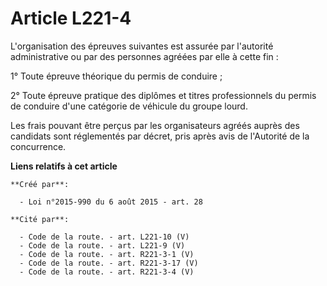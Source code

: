 # Article L221-4

L'organisation des épreuves suivantes est assurée par l'autorité administrative ou par des personnes agréées par elle à cette
fin :

1° Toute épreuve théorique du permis de conduire ;

2° Toute épreuve pratique des diplômes et titres professionnels du permis de conduire d'une catégorie de véhicule du groupe
lourd.

Les frais pouvant être perçus par les organisateurs agréés auprès des candidats sont réglementés par décret, pris après avis
de l'Autorité de la concurrence.

**Liens relatifs à cet article**

	**Créé par**:

	  - Loi n°2015-990 du 6 août 2015 - art. 28

	**Cité par**:

	  - Code de la route. - art. L221-10 (V)
	  - Code de la route. - art. L221-9 (V)
	  - Code de la route. - art. R221-3-1 (V)
	  - Code de la route. - art. R221-3-17 (V)
	  - Code de la route. - art. R221-3-4 (V)
